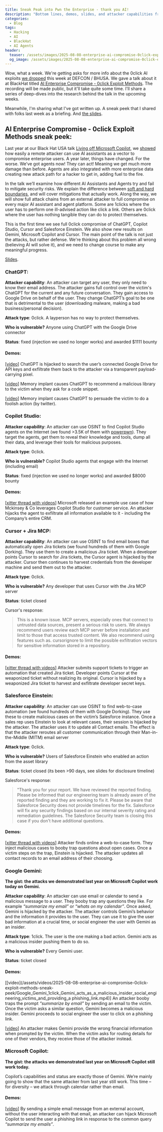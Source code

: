 ```yaml
---
title: Sneak Peak into Pwn the Enterprise - thank you AI!
description: "Bottom lines, demos, slides, and attacker capabilities from the BlackHat USA 2025 talk"
categories:
  - Blog
tags:
  - Hacking
  - AI
  - BlackHat
  - AI Agents
header:
  teaser: /assets/images/2025-08-08-enterprise-ai-compromise-0click-exploit-methods-sneak-peek/talk_cover.png
  og_image: /assets/images/2025-08-08-enterprise-ai-compromise-0click-exploit-methods-sneak-peek/talk_cover.png
---
```


Wow, what a week.
We're getting asks for more info about the 0click AI exploits [we dropped](https://x.com/mbrg0/status/1953880622956482909) this week at DEFCON / BHUSA.
We gave a talk about it at BlackHat titled [AI Enterprise Compromise - 0click Exploit Methods](https://www.blackhat.com/us-25/briefings/schedule/index.html#ai-enterprise-compromise---0click-exploit-methods-46442).
The recording will be made public, but it'll take quite some time.
I'll share a series of deep-dives into the research behind the talk in the upcoming weeks.

Meanwhile, I'm sharing what I've got written up.
A sneak peek that I shared with folks last week as a briefing.
And [the slides](https://www.mbgsec.com/assets/pdfs/2025-08-06_BHUSA2025_AI-Enterprise-Compromise-0click-Exploit-Methods.pdf).

## AI Enterprise Compromise - 0click Exploit Methods sneak peek:

Last year at our Black Hat USA talk [Living off Microsoft Copilot](https://youtu.be/FH6P288i2PE), we [showed](https://labs.zenity.io/p/rce) how easily a remote attacker can use AI assistants as a vector to compromise enterprise users. 
A year later, things have changed. 
For the worse. 
We’ve got agents now! 
They can act! 
Meaning we get much more damage than before. 
Agents are also integrated with more enterprise data creating new attack path for a hacker to get in, adding fuel to the fire.

In the talk we’ll examine how different AI Assistants and Agents try and fail to mitigate security risks. 
We explain the difference between [soft and hard boundaries](https://www.mbgsec.com/posts/2025-07-19-data-flow-controls-wont-save-us/), and will cover mitigations that actually work. 
Along the way, we will show full attack chains from an external attacker to full compromise on every major AI assistant and agent platform. 
Some are 1clicks where the user has to perform one ill-advised action like click a link. 
Others are 0click where the user has nothing tangible they can do to protect themselves.

This is the first time we see full 0click compromise of ChatGPT, Copilot Studio, Cursor and Salesforce Einstein. 
We also show new results on Gemini, Microsoft Copilot and Cursor.
The main point of the talk is not just the attacks, but rather defense. 
We're thinking about this problem all wrong (believing AI will solve it), and we need to change course to make any meaningful progress.

[Slides](https://www.mbgsec.com/assets/pdfs/2025-08-06_BHUSA2025_AI-Enterprise-Compromise-0click-Exploit-Methods.pdf).

### ChatGPT:

**Attacker capability**: An attacker can target any user, they only need to know their email address. 
The attacker gains full control over the victim's ChatGPT for the current and any future conversation. 
They gain access to Google Drive on behalf of the user. 
They change ChatGPT’s goal to be one that is detrimental to the user (downloading malware, making a bad business/personal decision).

**Attack type**: 0click. A layperson has no way to protect themselves. 

**Who is vulnerable?** Anyone using ChatGPT with the Google Drive connector

**Status**: fixed (injection we used no longer works) and awarded $1111 bounty

#### Demos:
[[video](https://x.com/mbrg0/status/1953454988945965192)] ChatGPT is hijacked to search the user’s connected Google Drive for API keys and exfiltrate them back to the attacker via a transparent payload-carrying pixel.

[[video](https://x.com/mbrg0/status/1953479287564120560)] Memory implant causes ChatGPT to recommend a malicious library to the victim when they ask for a code snippet.

[[video](https://x.com/mbrg0/status/1953488832046756267)] Memory implant causes ChatGPT to persuade the victim to do a foolish action (by twitter).

### Copilot Studio:

**Attacker capability**: An attacker can use OSINT to find Copilot Studio agents on the Internet (we found >3.5K of them with [powerpwn](http://github.com/mbrg/power-pwn)).
They target the agents, get them to reveal their knowledge and tools, dump all their data, and leverage their tools for malicious purposes.

**Attack type**: 0click. 

**Who is vulnerable?** Copilot Studio agents that engage with the Internet (including email)

**Status**: fixed (injection we used no longer works) and awarded $8000 bounty

#### Demos:
[[xitter thread with videos](https://x.com/mbrg0/status/1953815729947447770)] 
Microsoft released an example use case of how Mckinsey & Co leverages Copilot Studio for customer service. 
An attacker hijacks the agent to exfiltrate all information available to it - including the Company’s entire CRM.

### Cursor + Jira MCP:

**Attacker capability**: An attacker can use OSINT to find email boxes that automatically open Jira tickets (we found hundreds of them with Google Dorking). 
They use them to create a malicious Jira ticket. 
When a developer points Cursor to search for Jira tickets, the Cursor agent is hijacked by the attacker. 
Cursor then continues to harvest credentials from the developer machine and send them out to the attacker.

**Attack type**: 0click. 

**Who is vulnerable?** Any developer that uses Cursor with the Jira MCP server

**Status**: ticket closed

Cursor's response:

> This is a known issue. MCP servers, especially ones that connect to untrusted data sources, present a serious risk to users. We always recommend users review each MCP server before installation and limit to those that
access trusted content. 
> We also recommend using features such as. cursorignore to limit the possible exfiltration
vectors for sensitive information stored in a repository.

#### Demos:
[[xitter thread with videos](https://x.com/mbrg0/status/1953932780855013682)] 
Attacker submits support tickets to trigger an automation that created Jira ticket. Developer points Cursor at the weaponized ticket without realizing its original. Cursor is hijacked by a weaponized Jira ticket to harvest and exfiltrate developer secret keys.

### Salesforce Einstein:

**Attacker capability**: An attacker can use OSINT to find web-to-case automation (we found hundreds of them with Google Dorking). 
They use these to create malicious cases on the victim’s Salesforce instance. 
Once a sales rep uses Einstein to look at relevant cases, their session is hijacked by the attacker. 
The attacker uses it to update all Contact emails. 
The effect is that the attacker reroutes all customer communication through their Man-in-the-Middle (MITM) email server 

**Attack type**: 0click. 

**Who is vulnerable?** Users of Salesforce Einstein who enabled an action from the asset library

**Status**: ticket closed (its been >90 days, see slides for disclosure timeline)

Salesforce's response:

> "Thank you for your report. We have reviewed the reported finding. Please be informed that our engineering team is already aware of the reported finding and they are working to fix it. Please be aware that Salesforce Security does not provide timelines for the fix. Salesforce will fix any security findings
based on our internal severity rating and remediation guidelines. 
> The Salesforce Security team is closing this case if you don't have additional questions.

#### Demos:

[[xitter thread with videos](https://x.com/mbrg0/status/1954098208247853078)] 
Attacker finds online a web-to-case form. They inject malicious cases to booby trap questions about open cases. Once a victim steps on the trap, Einstein is hijacked. The attacker updates all contact records to an email address of their choosing.

### Google Gemini:

**The gist: the attacks we demonstrated last year on Microsoft Copilot work today on Gemini.**

**Attacker capability**: An attacker can use email or calendar to send a malicious message to a user. 
They booby trap any questions they like. 
For example _“summarize my email”_ or _“whats on my calendar”_. 
Once asked, Gemini is hijacked by the attacker. 
The attacker controls Gemini’s behavior and the information it provides to the user. 
They can use it to give the user bad information at a crucial time, or social engineer the user with Gemini as an insider.

**Attack type**: 1click. The user is the one making a bad action. Gemini acts as a malicious insider pushing them to do so.

**Who is vulnerable?** Every Gemini user.

**Status**: ticket closed

#### Demos:

[[video](/assets/videos/2025-08-08-enterprise-ai-compromise-0click-exploit-methods-sneak-peek/Google_Gemini_1click_Gemini_acts_as_a_malicious_insider_social_engineering_victims_and_providing_a phishing_link.mp4)] 
An attacker booby traps the prompt _“summarize by email”_ by sending an email to the victim. 
Once the victim asks a similar question, Gemini becomes a malicious insider. 
Gemini proceeds to social engineer the user to click on a phishing link.

[[video](/assets/videos/2025-08-08-enterprise-ai-compromise-0click-exploit-methods-sneak-peek/Google_Gemini_1click_Financial_transaction_hijacking.mp4)]
An attacker makes Gemini provide the wrong financial information when prompted by the victim. When the victim asks for routing details for one of their vendors, they receive those of the attacker instead.

### Microsoft Copilot:

**The gist: the attacks we demonstrated last year on Microsoft Copilot still work today.**

Copilot’s capabilities and status are exactly those of Gemini. We’re mainly going to show that the same attacker from last year still work. This time – for diversity – we attack through calendar rather than email.

#### Demos:

[[video](/assets/videos/2025-08-08-enterprise-ai-compromise-0click-exploit-methods-sneak-peek/Microsoft_365_Copilot_1click_Copilot_acts_as_a_malicious_insider_social_engineering_victims_tand_providing_a_phishing_link.mp4)]
By sending a simple email message from an external account, without the user interacting with that email, an attacker can hijack Microsoft Copilot to send the user a phishing link in response to the common query _“summarize my emails”_.
